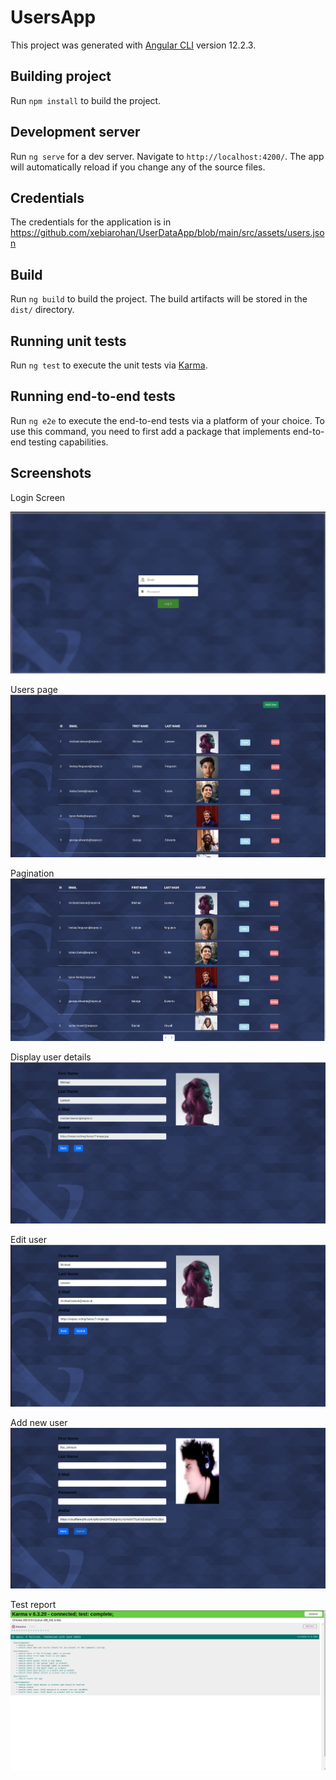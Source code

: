 # UsersApp

This project was generated with [Angular CLI](https://github.com/angular/angular-cli) version 12.2.3.

## Building project

Run `npm install` to build the project. 

## Development server

Run `ng serve` for a dev server. Navigate to `http://localhost:4200/`. The app will automatically reload if you change any of the source files.

## Credentials
The credentials for the application is in https://github.com/xebiarohan/UserDataApp/blob/main/src/assets/users.json

## Build

Run `ng build` to build the project. The build artifacts will be stored in the `dist/` directory.

## Running unit tests

Run `ng test` to execute the unit tests via [Karma](https://karma-runner.github.io).

## Running end-to-end tests

Run `ng e2e` to execute the end-to-end tests via a platform of your choice. To use this command, you need to first add a package that implements end-to-end testing capabilities.


## Screenshots

Login Screen

![UI](https://github.com/xebiarohan/UserDataApp/blob/main/screenshots/Login.png)

Users page
![UI](https://github.com/xebiarohan/UserDataApp/blob/main/screenshots/List_users.png)

Pagination
![UI](https://github.com/xebiarohan/UserDataApp/blob/main/screenshots/Pagination.png)

Display user details
![UI](https://github.com/xebiarohan/UserDataApp/blob/main/screenshots/View_user.png)

Edit user
![UI](https://github.com/xebiarohan/UserDataApp/blob/main/screenshots/Edit_user.png)

Add new user
![UI](https://github.com/xebiarohan/UserDataApp/blob/main/screenshots/Add_new_user.png)

Test report
![UI](https://github.com/xebiarohan/UserDataApp/blob/main/screenshots/Test_report.png)

